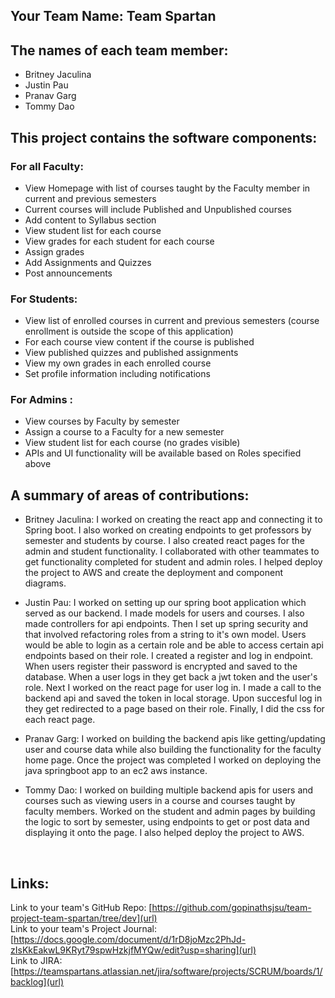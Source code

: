 ## Your Team Name: Team Spartan

## The names of each team member:
- Britney Jaculina
- Justin Pau
- Pranav Garg
- Tommy Dao

## This project contains the software components: 
### For all Faculty:
- View Homepage with list of courses taught by the Faculty member in current and previous semesters
- Current courses will include Published and Unpublished courses
- Add content to Syllabus section
- View student list for each course
- View grades for each student for each course
- Assign grades
- Add Assignments and Quizzes
- Post announcements
### For Students:
- View list of enrolled courses in current and previous semesters (course enrollment is outside the scope of this application)
- For each course view content if the course is published
- View published quizzes and published assignments
- View my own grades in each enrolled course
- Set profile information including notifications
### For Admins :
- View courses by Faculty by semester
- Assign a course to a Faculty for a new semester
- View student list for each course (no grades visible)
- APIs and UI functionality will be available based on Roles specified above

## A summary of areas of contributions:

- Britney Jaculina: I worked on creating the react app and connecting it to Spring boot. I also worked on creating endpoints to get professors by semester and students by course. I also created react pages for the admin and student functionality. I collaborated with other teammates to get functionality completed for student and admin roles. I helped deploy the project to AWS and create the deployment and component diagrams.

- Justin Pau: I worked on setting up our spring boot application which served as our backend. I made models for users and courses. I also made controllers for api endpoints. Then I set up spring security and that involved refactoring roles from a string to it's own model. Users would be able to login as a certain role and be able to access certain api endpoints based on their role. I created a register and log in endpoint. When users register their password is encrypted and saved to the database. When a user logs in they get back a jwt token and the user's role. Next I worked on the react page for user log in. I made a call to the backend api and saved the token in local storage. Upon succesful log in they get redirected to a page based on their role. Finally, I did the css for each react page.

- Pranav Garg: I worked on building the backend apis like getting/updating user and course data while also building the functionality for the faculty home page. Once the project was completed I worked on deploying the java springboot app to an ec2 aws instance.  

- Tommy Dao: I worked on building multiple backend apis for users and courses such as viewing users in a course and courses taught by faculty members. Worked on the student and admin pages by building the logic to sort by semester, using endpoints to get or post data and displaying it onto the page.  I also helped deploy the project to AWS.

<br/>

## Links: 
Link to your team's GitHub Repo: [https://github.com/gopinathsjsu/team-project-team-spartan/tree/dev](url)  <br/>
Link to your team's Project Journal: [https://docs.google.com/document/d/1rD8joMzc2PhJd-zIsKkEakwL9KRyt79spwHzkjfMYQw/edit?usp=sharing](url)<br/> 
Link to JIRA: [https://teamspartans.atlassian.net/jira/software/projects/SCRUM/boards/1/backlog](url)
